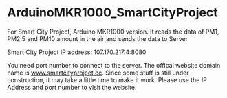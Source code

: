 # ArduinoMKR1000_SmartCityProject
For Smart City Project, Arduino MKR1000 version. It reads the data of PM1, PM2.5 and PM10 amount in the air and sends the data to Server

Smart City Project IP address: 107.170.217.4:8080

You need port number to connect to the server. The offical website domain name is www.smartcityproject.cc. Since some stuff is still under construction, it may take a little time to make it work. Please use the IP Address and port number to visit the website.
